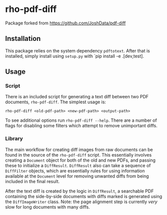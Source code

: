 # rho-pdf-diff

Package forked from https://github.com/JoshData/pdf-diff

## Installation
This package relies on the system dependency `pdftotext`.  After that is 
installed, simply install using `setup.py` with `pip install -e .[dev,test].

## Usage
### Script
There is an included script for generating a text diff between two PDF 
documents, `rho-pdf-diff`.  The simplest usage is:

`rho-pdf-diff <old-pdf-path> <new-pdf-path> <output-path>`

To see additional options run `rho-pdf-diff --help`.  There are a number of 
flags for disabling some filters which attempt to remove unimportant diffs.

### Library
The main workflow for creating diff images from raw documents can be found in 
the source of the `rho-pdf-diff` script.  This essentially involves creating a 
`Document` object for both of the old and new PDFs, and passing these to 
initialize a `DiffResult`.  `DiffResult` also can take a sequence of 
`DiffFilter` objects, which are essentially rules for using information 
available at the `Document` level for removing unwanted diffs from being 
included in the final result.

After the text diff is created by the logic in `DiffResult`, a searchable PDF
containing the side-by-side documents with diffs marked is generated using the 
`DiffImageWriter` class.  Note: the page alignment step is currently *very* slow
for long documents with many diffs.

